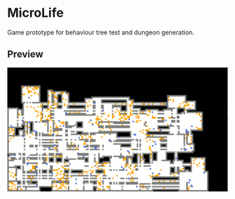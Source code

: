 MicroLife
=============
Game prototype for behaviour tree test and dungeon generation.

Preview
-------
![preview](core/assets/preview.gif)
